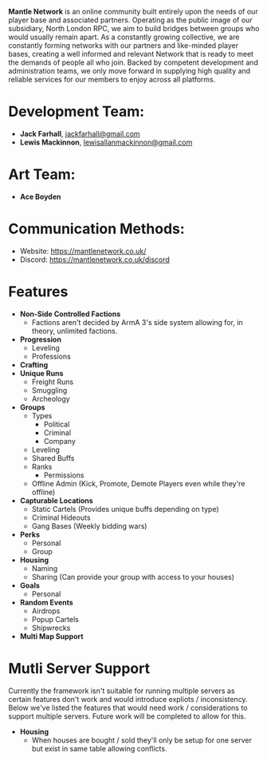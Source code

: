 <b>Mantle Network</b> is an online community built entirely upon the needs of our player base and associated partners. Operating as the public image of our subsidiary, North London RPC, we aim to build bridges between groups who would usually remain apart. As a constantly growing collective, we are constantly forming networks with our partners and like-minded player bases, creating a well informed and relevant Network that is ready to meet the demands of people all who join. Backed by competent development and administration teams, we only move forward in supplying high quality and reliable services for our members to enjoy across all platforms.

# Development Team:
  - <b>Jack Farhall</b>, jackfarhall@gmail.com
  - <b>Lewis Mackinnon</b>, lewisallanmackinnon@gmail.com

# Art Team:
  - <b>Ace Boyden</b>
    
# Communication Methods:
  - Website: https://mantlenetwork.co.uk/
  - Discord: https://mantlenetwork.co.uk/discord

# Features

  - <b>Non-Side Controlled Factions</b>
    - Factions aren't decided by ArmA 3's side system allowing for, in theory, unlimited factions.
  - <b>Progression</b>
    - Leveling
    - Professions
  - <b>Crafting</b>
  - <b>Unique Runs</b>
    - Freight Runs
    - Smuggling
    - Archeology
  - <b>Groups</b>
    - Types
      - Political
      - Criminal
      - Company
    - Leveling
    - Shared Buffs
    - Ranks
      - Permissions
    - Offline Admin (Kick, Promote, Demote Players even while they're offline)
  - <b>Capturable Locations</b>
    - Static Cartels (Provides unique buffs depending on type)
    - Criminal Hideouts
    - Gang Bases (Weekly bidding wars)
  - <b>Perks</b>
    - Personal
    - Group
  - <b>Housing</b>
    - Naming
    - Sharing (Can provide your group with access to your houses)
  - <b>Goals</b>
    - Personal
  - <b>Random Events</b>
    - Airdrops
    - Popup Cartels
    - Shipwrecks
  - <b>Multi Map Support</b>

# Mutli Server Support

Currently the framework isn't suitable for running multiple servers as certain features don't work and would introduce expliots / inconsistency. Below we've listed the features that would need work / considerations to support multiple servers. Future work will be completed to allow for this.

  - <b>Housing</b>
    - When houses are bought / sold they'll only be setup for one server but exist in same table allowing conflicts.